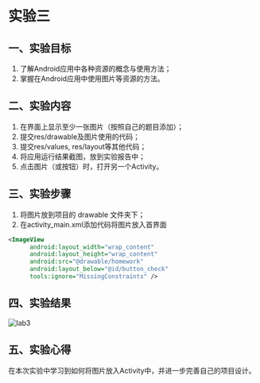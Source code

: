 # 实验三 
  ## 一、实验目标 
  1. 了解Android应用中各种资源的概念与使用方法； 
  2. 掌握在Android应用中使用图片等资源的方法。 
  
   ## 二、实验内容 
  1. 在界面上显示至少一张图片（按照自己的题目添加）； 
  2. 提交res/drawable及图片使用的代码； 
  3. 提交res/values, res/layout等其他代码； 
  4. 将应用运行结果截图，放到实验报告中； 
  5. 点击图片（或按钮）时，打开另一个Activity。 
  
   ## 三、实验步骤 
  1. 将图片放到项目的 drawable 文件夹下；
  2. 在activity_main.xml添加<ImageView>代码将图片放入首界面
  ```xml
  <ImageView
        android:layout_width="wrap_content"
        android:layout_height="wrap_content"
        android:src="@drawable/homework"
        android:layout_below="@id/button_check"
        tools:ignore="MissingConstraints" />
  ```
  ## 四、实验结果 
 ![lab3](https://github.com/linjhong/android-labs-2020/blob/master/students/net1814080903138/lab3.png)
  
   ## 五、实验心得 
  在本次实验中学习到如何将图片放入Activity中，并进一步完善自己的项目设计。
